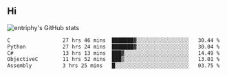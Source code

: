 ## Hi
![entriphy's GitHub stats](https://github-readme-stats.vercel.app/api?username=entriphy&show_icons=true&title_color=2196F3&bg_color=212121&text_color=FAFAFA&hide_border=true)
<!--START_SECTION:waka-->

```txt
C                 27 hrs 46 mins  ███████▓░░░░░░░░░░░░░░░░░   30.44 %
Python            27 hrs 24 mins  ███████▓░░░░░░░░░░░░░░░░░   30.04 %
C#                13 hrs 13 mins  ███▓░░░░░░░░░░░░░░░░░░░░░   14.49 %
ObjectiveC        11 hrs 52 mins  ███▒░░░░░░░░░░░░░░░░░░░░░   13.01 %
Assembly          3 hrs 25 mins   █░░░░░░░░░░░░░░░░░░░░░░░░   03.75 %
```

<!--END_SECTION:waka-->
